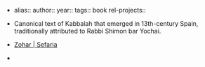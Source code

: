 - alias::
  author::
  year::
  tags:: book
  rel-projects::

- Canonical text of Kabbalah that emerged in 13th-century Spain, traditionally attributed to Rabbi Shimon bar Yochai.
- [Zohar | Sefaria](https://www.sefaria.org/Zohar?tab=contents)
-
